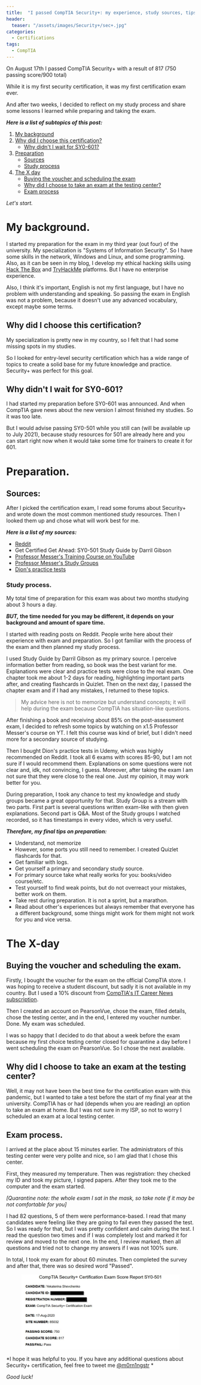 ```yaml
---
title:  "I passed CompTIA Security+: my experience, study sources, tips"
header:
  teaser: "/assets/images/Security+/sec+.jpg"
categories: 
  - Certifications
tags:
  - CompTIA
---
```



On August 17th I passed CompTIA Security+ with a result of 817 (750 passing score/900 total)

While it is my first security certification, it was my first certification exam ever. 

And after two weeks, I decided to reflect on my study process and share some lessons I learned while preparing and taking the exam. 

***Here is a list of subtopics of this post:***
1. [My background](https://m0rn1ngstr.github.io/certifications/Passed-Security+/#my-background)
2. [Why did I choose this certification?](https://m0rn1ngstr.github.io/certifications/Passed-Security+/#why-did-i-choose-this-certification)
   - [Why didn't I wait for SY0-601?](https://m0rn1ngstr.github.io/certifications/Passed-Security+/#why-didnt-i-wait-for-sy0-601)
3. [Preparation](https://m0rn1ngstr.github.io/certifications/Passed-Security+/#preparation)
   - [Sources](https://m0rn1ngstr.github.io/certifications/Passed-Security+/#sources)
   - [Study process](https://m0rn1ngstr.github.io/certifications/Passed-Security+/#study-process)
4. [The X day](https://m0rn1ngstr.github.io/certifications/Passed-Security+/#the-x-day)
   - [Buying the voucher and scheduling the exam](https://m0rn1ngstr.github.io/certifications/Passed-Security+/#buying-the-voucher-and-scheduling-the-exam)
   - [Why did I choose to take an exam at the testing center?](https://m0rn1ngstr.github.io/certifications/Passed-Security+/#why-did-i-choose-to-take-an-exam-at-the-testing-center)
   - [Exam process](https://m0rn1ngstr.github.io/certifications/Passed-Security+/#exam-process)

*Let's start.*

# My background.
I started my preparation for the exam in my third year (out four) of the university. My specialization is "Systems of Information Security". 
So I have some skills in the network, Windows and Linux, and some programming. Also, as it can be seen in my blog, I develop my ethical hacking skills using [Hack The Box](https://app.hackthebox.eu/profile/245662) and [TryHackMe]( https://tryhackme.com/p/m0rn1ngstr) platforms. But I have no enterprise experience. 

Also, I think it's important, English is not my first language, but I have no problem with understanding and speaking. So passing the exam in English was not a problem, because it doesn't use any advanced vocabulary, except maybe some terms.

## Why did I choose this certification?
My specialization is pretty new in my country, so I felt that I had some missing spots in my studies. 

So I looked for entry-level security certification which has a wide range of topics to create a solid base for my future knowledge and practice. Security+ was perfect for this goal. 

## Why didn't I wait for SY0-601?
I had started my preparation before SY0-601 was announced. And when CompTIA gave news about the new version I almost finished my studies. So it was too late. 

But I would advise passing SY0-501 while you still can (will be available up to July 2021), because study resources for 501 are already here and you can start right now when it would take some time for trainers to create it for 601. 

# Preparation.

## Sources:
After I picked the certification exam, I read some forums about Security+ and wrote down the most common mentioned study resources. 
Then I looked them up and chose what will work best for me.

***Here is a list of my sources:***
- [Reddit](https://www.reddit.com/r/CompTIA/)
- Get Certified Get Ahead: SY0-501 Study Guide by Darril Gibson
- [Professor Messer's Training Course on YouTube](https://www.youtube.com/playlist?list=PLG49S3nxzAnnVhoAaL4B6aMFDQ8_gdxAy)
- [Professor Messer's Study Groups](https://www.youtube.com/playlist?list=PLG49S3nxzAnkijp3VBQ5CPf19bK-5hmec)
- [Dion's practice tests](https://www.udemy.com/course/comptia-security-practice-exams/)


### Study process.
My total time of preparation for this exam was about two months studying about 3 hours a day. 

**_BUT,_ the time needed for you may be different, it depends on your background and amount of spare time.**

I started with reading posts on Reddit. People write here about their experience with exam and preparation. So I got familiar with the process of the exam and then planned my study process.

I used Study Guide by Darril Gibson as my primary source. I perceive information better from reading, so book was the best variant for me. Explanations were clear and practice tests were close to the real exam. One chapter took me about 1-2 days for reading, highlighting important parts after, and creating flashcards in Quizlet. Then on the next day, I passed the chapter exam and if I had any mistakes, I returned to these topics. 

> My advice here is not to memorize but understand concepts; it will help during the exam because CompTIA has situation-like questions. 

After finishing a book and receiving about 85% on the post-assessment exam, I decided to refresh some topics by watching on x1.5 Professor Messer's course on YT. I felt this course was kind of brief, but I didn't need more for a secondary source of studying. 

Then I bought Dion's practice tests in Udemy, which was highly recommended on Reddit. I took all 6 exams with scores 85-90, but I am not sure if I would recommend them. Explanations on some questions were not clear and, idk, not convincing, I guess. Moreover, after taking the exam I am not sure that they were close to the real one. Just my opinion, it may work better for you. 

During preparation, I took any chance to test my knowledge and study groups became a great opportunity for that. Study Group is a stream with two parts. First part is several questions written exam-like with then given explanations. Second part is Q&A. Most of the Study groups I watched recorded, so it has timestamps in every video, which is very useful.

***Therefore, my final tips on preparation:***
- Understand, not memorize
- However, some ports you still need to remember. I created Quizlet flashcards for that.
- Get familiar with logs.
- Get yourself a primary and secondary study source.
- For primary source take what really works for you: books/video course/etc.
- Test yourself to find weak points, but do not overreact your mistakes, better work on them.
- Take rest during preparation. It is not a sprint, but a marathon.
- Read about other's experiences but always remember that everyone has a different background, some things might work for them might not work for you and vice versa.


# The X-day

## Buying the voucher and scheduling the exam.
Firstly, I bought the voucher for the exam on the official CompTIA store. I  was hoping to receive a student discount, but sadly it is not available in my country. But I used a 10% discount from [CompTIA's IT Career News subscription](https://www.comptia.org/blog/voucher-discount).

Then I created an account on PearsonVue, chose the exam, filled details, chose the testing center, and in the end, I entered my voucher number.
Done. My exam was scheduled. 

I was so happy that I decided to do that about a week before the exam because my first choice testing center closed for quarantine a day before I went scheduling the exam on PearsonVue. So I chose the next available.


## Why did I choose to take an exam at the testing center?
Well, it may not have been the best time for the certification exam with this pandemic, but I wanted to take a test before the start of my final year at the university. 
CompTIA has or had (depends when you are reading) an option to take an exam at home. But I was not sure in my ISP, so not to worry I scheduled an exam at a local testing center. 


## Exam process.
I arrived at the place about 15 minutes earlier. The administrators of this testing center were very polite and nice, so I am glad that I chose this center. 

First, they measured my temperature. Then was registration: they checked my ID and took my picture, I signed papers. 
After they took me to the computer and the exam started. 

*[Quarantine note: the whole exam I sat in the mask, so take note if it may be not comfortable for you]*

I had 82 questions, 5 of them were performance-based. I read that many candidates were feeling like they are going to fail even they passed the test. So I was ready for that, but I was pretty confident and calm during the test. I read the question two times and if I was completely lost and marked it for review and moved to the next one. In the end, I review marked, then all questions and tried not to change my answers if I was not 100% sure. 

In total, I took my exam for about 60 minutes. Then completed the survey and after that, there was so desired word "Passed".

<figure>
	<a href="/assets/images/Security+/sec_score.jpg"><img src="/assets/images/Security+/sec_score.jpg"></a>
</figure>

*I hope it was helpful to you. If you have any additional questions about Security+ certification, feel free to tweet me [@m0rn1ngstr](https://twitter.com/m0rn1ngstr) *

*Good luck!*
